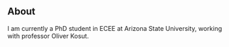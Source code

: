 ## About

I am currently a PhD student in ECEE at Arizona State University, working with professor Oliver Kosut.


### 

